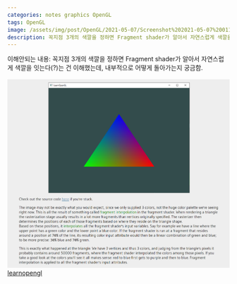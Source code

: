 ```yaml
---
categories: notes graphics OpenGL
tags: OpenGL
image: /assets/img/post/OpenGL/2021-05-07/Screenshot%202021-05-07%20011407.png
description: 꼭지점 3개의 색깔을 정하면 Fragment shader가 알아서 자연스럽게 색깔을 잇는다(?)는 건 이해했는데, 내부적으로 어떻게 돌아가는지 궁금함.
---
```

이해안되는 내용: 
꼭지점 3개의 색깔을 정하면 Fragment shader가 알아서 자연스럽게 색깔을 잇는다(?)는 건 
이해했는데, 내부적으로 어떻게 돌아가는지 궁금함.\
\
![](/assets/img/post/OpenGL/2021-05-07/Screenshot%202021-05-07%20012048.png)
\
[learnopengl](https://learnopengl.com/Getting-started/Shaders)